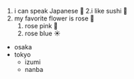 1. i can speak Japanese 🗾
2.i like sushi 🍣
3. my favorite flower is rose 🌹
   1. rose pink 🍎
   2. rose blue ☀️

* osaka
* tokyo
  * izumi
  * nanba
